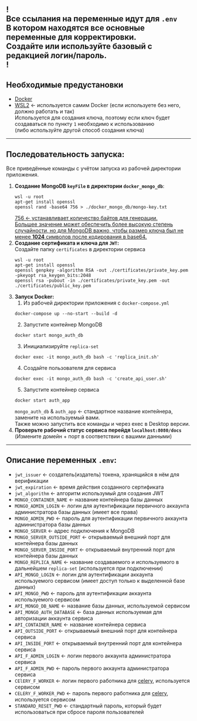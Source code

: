 !
<br> Все ссылания на переменные идут для `.env`
<br>В котором находятся все основные переменные для корректировки.
<br>Создайте или используйте базовый с редакцией **логин/пароль**.
<br>!
------------------------------
Необходимые предустановки
------------------------------
- [Docker](https://www.docker.com/)
- [WSL2](https://learn.microsoft.com/ru-ru/windows/wsl/install) <- используется самим Docker (если используете без него, должно работать и так)<br>Используется для создания ключа, поэтому если ключ будет создаваться по пункту `1` необходимо к использованию<br>(либо используйте другой способ создания ключа)
------------------------------
Последовательность запуска:
------------------------------
Все приведённые команды с учётом запуска из рабочей директории приложения.
1. **Создание MongoDB `keyFile` в директории `docker_mongo_db`**:
    ```commandline
    wsl -u root
    apt-get install openssl
    openssl rand -base64 756 > ./docker_mongo_db/mongo-key.txt
    ```
   <u>756 <- устанавливает количество байтов для генерации.
   <br>Большее значение может обеспечить более высокую степень случайности, но для MongoDB важно, чтобы размер ключа был не менее **1024** символов после кодирования в base64.</u>
2. **Создание сертификата и ключа для `JWT`:**
   <br>Создайте папку `certificates` в директории сервиса 
   ```commandline
   wsl -u root
   apt-get install openssl
   openssl genpkey -algorithm RSA -out ./certificates/private_key.pem -pkeyopt rsa_keygen_bits:2048
   openssl rsa -pubout -in ./certificates/private_key.pem -out ./certificates/public_key.pem
   ```
3. **Запуск Docker:**
   1. Из рабочей директории приложения с `docker-compose.yml` 
    ```commandline
    docker-compose up --no-start --build -d
    ``` 
   2. Запустите контейнер MongoDB
   ```commandline
   docker start mongo_auth_db
   ```
   3. Инициализируйте `replica-set`
    ```commandline
    docker exec -it mongo_auth_db bash -c 'replica_init.sh'
    ```
   4. Создайте пользователя для сервиса 
    ```commandline
    docker exec -it mongo_auth_db bash -c 'create_api_user.sh'
    ```
   5. Запустите контейнер сервиса
   ```commandline
   docker start auth_app
   ```
    `mongo_auth_db` & `auth_app`  <- стандартное название контейнера, замените на используемый вами.
    <br>Также можно запустить все команды и через exec в Desktop версии.
4. **Проверьте рабочий статус сервиса перейдя `localhost:8080/docs`**
   <br>(Измените домейн + порт в соответствии с вашими данными)
------------------------------
Описание переменных `.env`:
------------------------------
- `jwt_issuer` <- создатель(издатель) токена, хранящийся в нём для верификации
- `jwt_expiration` <- время действия созданного сертификата
- `jwt_algorithm` <- алгоритм использумый для создания JWT
- `MONGO_CONTAINER_NAME` <- название контейнера базы данных 
- `MONGO_ADMIN_LOGIN` <- логин для аутентификации первичного аккаунта администратора базы данных (имеет все права)
- `MONGO_ADMIN_PWD` <- пароль для аутентификации первичного аккаунта администратора базы данных
- `MONGO_SERVER` <- адрес подключения к MongoDB
- `MONGO_SERVER_OUTSIDE_PORT` <- открываемый внешний порт для контейнера базы данных
- `MONGO_SERVER_INSIDE_PORT` <- открываемый внутренний порт для контейнера базы данных
- `MONGO_REPLICA_NAME` <- название создаваемого и используемого в дальнейшем `replica-set` (используется при подключении)
- `API_MONGO_LOGIN` <- логин для аутентификации аккаунта используемого сервисом (имеет доступ только к выделенной базе данных)
- `API_MONGO_PWD` <- пароль для аутентификации аккаунта используемого сервисом
- `API_MONGO_DB_NAME` <- название базы данных, используемой сервисом
- `API_MONGO_AUTH_DATABASE` <- база данных используемая для авторизации аккаунта сервиса
- `API_CONTAINER_NAME` <- название контейнера сервиса
- `API_OUTSIDE_PORT` <- открываемый внешний порт для контейнера сервиса
- `API_INSIDE_PORT` <- открываемый внутренний порт для контейнера сервиса
- `API_F_ADMIN_LOGIN` <- логин первого аккаунта администратора сервиса
- `API_F_ADMIN_PWD` <- пароль первого аккаунта администратора сервиса
- `CElERY_F_WORKER` <- логин первого работника для [celery](https://docs.celeryq.dev/en/stable/), используется сервисом
- `CELERY_F_WORKER_PWD` <- пароль первого работника для [celery](https://docs.celeryq.dev/en/stable/), используется сервисом
- `STANDARD_RESET_PWD` <- стандартный пароль, который будет использоваться при сбросе пароля пользователей
